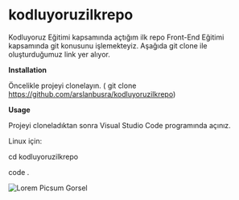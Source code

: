 # kodluyoruzilkrepo
Kodluyoruz Eğitimi kapsamında açtığım ilk repo  Front-End Eğitimi kapsamında git konusunu işlemekteyiz. Aşağıda git clone ile oluşturduğumuz link yer alıyor.

**Installation**

Öncelikle projeyi clonelayın. ( git clone https://github.com/arslanbusra/kodluyoruzilkrepo)

**Usage**

Projeyi cloneladıktan sonra Visual Studio Code programında açınız.

Linux için:

cd kodluyoruzilkrepo

code .

![Lorem Picsum Gorsel](https://picsum.photos/seed/picsum/200/300)
